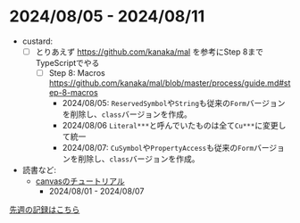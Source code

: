 # 2024/08/05 - 2024/08/11

- custard:
    - [ ] とりあえず <https://github.com/kanaka/mal> を参考にStep 8までTypeScriptでやる
        - [ ] Step 8: Macros <https://github.com/kanaka/mal/blob/master/process/guide.md#step-8-macros>
            - 2024/08/05: `ReservedSymbol`や`String`も従来の`Form`バージョンを削除し、`class`バージョンを作成。
            - 2024/08/06 `Literal***`と呼んでいたものは全て`Cu***`に変更して統一
            - 2024/08/07: `CuSymbol`や`PropertyAccess`も従来の`Form`バージョンを削除し、`class`バージョンを作成。
- 読書など:
    - [canvasのチュートリアル](https://developer.mozilla.org/ja/docs/Web/API/Canvas_API/Tutorial)
        - 2024/08/01 - 2024/08/07

[先週の記録はこちら](https://github.com/igrep/daily-commits/blob/533656378227c56c5f8575b356587c9fe08a9bf3/yesterday.md)
